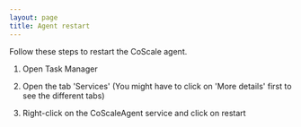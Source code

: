 ```yaml
---
layout: page
title: Agent restart
---
```


Follow these steps to restart the CoScale agent.

1. Open Task Manager

2. Open the tab 'Services' (You might have to click on 'More details' first to see the different tabs)

3. Right-click on the CoScaleAgent service and click on restart
